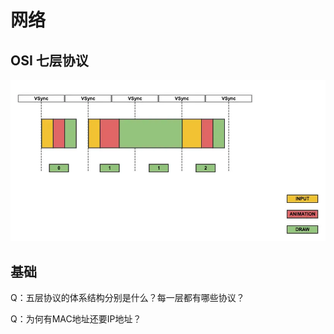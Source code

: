 # 网络

## OSI 七层协议

![OSI &#x4E03;&#x5C42;&#x534F;&#x8BAE;](../../.gitbook/assets/image%20%287%29.png)



## 基础

Q：五层协议的体系结构分别是什么？每一层都有哪些协议？

Q：为何有MAC地址还要IP地址？

